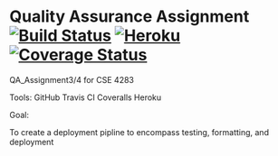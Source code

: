 
# Quality Assurance Assignment [![Build Status](https://travis-ci.com/Arr461/SoftwareQA.svg?branch=master)](https://travis-ci.com/Arr461/SoftwareQA) [![Heroku](http://heroku-badge.herokuapp.com/?app=qa-assignment-sb2726)](https://damp-stream-00107.herokuapp.com/) [![Coverage Status](https://coveralls.io/repos/github/Arr461/SoftwareQA/badge.svg)](https://coveralls.io/github/Arr461/SoftwareQA)


QA_Assignment3/4 for CSE 4283

Tools:
GitHub
Travis CI
Coveralls
Heroku

Goal:

To create a deployment pipline to encompass testing, formatting, and deployment
